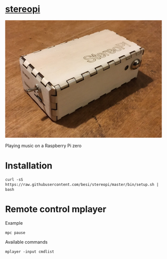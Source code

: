 # [stereopi][]

![image][]

Playing music on a Raspberry Pi zero

# Installation

    curl -sS https://raw.githubusercontent.com/besi/stereopi/master/bin/setup.sh | bash


# Remote control mplayer

Example

    mpc pause

Available commands

    mplayer -input cmdlist

[stereopi]: http://github.com/besi/stereopi

[image]: https://raw.githubusercontent.com/besi/stereopi/master/stereopi.jpg
